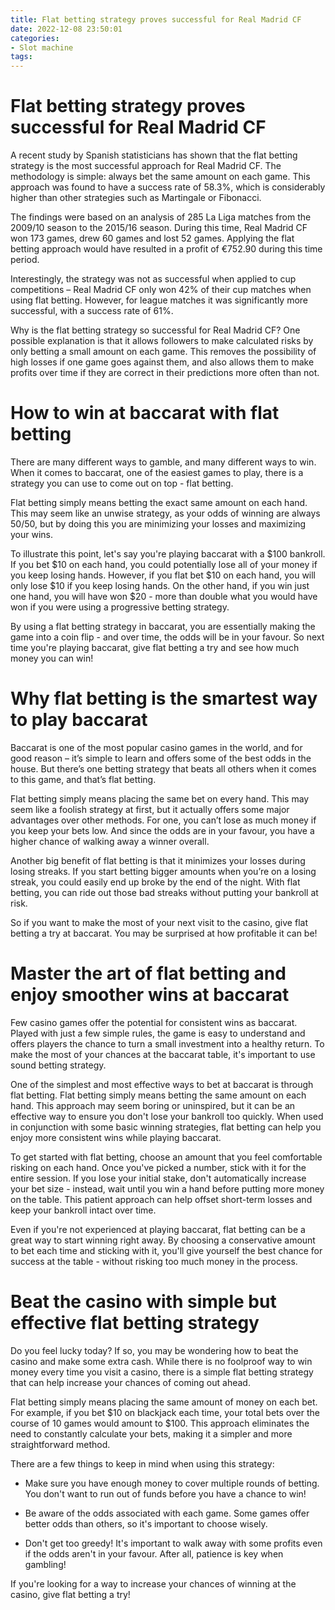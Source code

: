 ```yaml
---
title: Flat betting strategy proves successful for Real Madrid CF
date: 2022-12-08 23:50:01
categories:
- Slot machine
tags:
---
```



#  Flat betting strategy proves successful for Real Madrid CF

A recent study by Spanish statisticians has shown that the flat betting strategy is the most successful approach for Real Madrid CF. The methodology is simple: always bet the same amount on each game. This approach was found to have a success rate of 58.3%, which is considerably higher than other strategies such as Martingale or Fibonacci.

The findings were based on an analysis of 285 La Liga matches from the 2009/10 season to the 2015/16 season. During this time, Real Madrid CF won 173 games, drew 60 games and lost 52 games. Applying the flat betting approach would have resulted in a profit of €752.90 during this time period.

Interestingly, the strategy was not as successful when applied to cup competitions – Real Madrid CF only won 42% of their cup matches when using flat betting. However, for league matches it was significantly more successful, with a success rate of 61%.

Why is the flat betting strategy so successful for Real Madrid CF? One possible explanation is that it allows followers to make calculated risks by only betting a small amount on each game. This removes the possibility of high losses if one game goes against them, and also allows them to make profits over time if they are correct in their predictions more often than not.

#  How to win at baccarat with flat betting

There are many different ways to gamble, and many different ways to win. When it comes to baccarat, one of the easiest games to play, there is a strategy you can use to come out on top - flat betting.

Flat betting simply means betting the exact same amount on each hand. This may seem like an unwise strategy, as your odds of winning are always 50/50, but by doing this you are minimizing your losses and maximizing your wins.

To illustrate this point, let's say you're playing baccarat with a $100 bankroll. If you bet $10 on each hand, you could potentially lose all of your money if you keep losing hands. However, if you flat bet $10 on each hand, you will only lose $10 if you keep losing hands. On the other hand, if you win just one hand, you will have won $20 - more than double what you would have won if you were using a progressive betting strategy.

By using a flat betting strategy in baccarat, you are essentially making the game into a coin flip - and over time, the odds will be in your favour. So next time you're playing baccarat, give flat betting a try and see how much money you can win!

#  Why flat betting is the smartest way to play baccarat

Baccarat is one of the most popular casino games in the world, and for good reason – it’s simple to learn and offers some of the best odds in the house. But there’s one betting strategy that beats all others when it comes to this game, and that’s flat betting.

Flat betting simply means placing the same bet on every hand. This may seem like a foolish strategy at first, but it actually offers some major advantages over other methods. For one, you can’t lose as much money if you keep your bets low. And since the odds are in your favour, you have a higher chance of walking away a winner overall.

Another big benefit of flat betting is that it minimizes your losses during losing streaks. If you start betting bigger amounts when you’re on a losing streak, you could easily end up broke by the end of the night. With flat betting, you can ride out those bad streaks without putting your bankroll at risk.

So if you want to make the most of your next visit to the casino, give flat betting a try at baccarat. You may be surprised at how profitable it can be!

#  Master the art of flat betting and enjoy smoother wins at baccarat

Few casino games offer the potential for consistent wins as baccarat. Played with just a few simple rules, the game is easy to understand and offers players the chance to turn a small investment into a healthy return. To make the most of your chances at the baccarat table, it's important to use sound betting strategy.

One of the simplest and most effective ways to bet at baccarat is through flat betting. Flat betting simply means betting the same amount on each hand. This approach may seem boring or uninspired, but it can be an effective way to ensure you don't lose your bankroll too quickly. When used in conjunction with some basic winning strategies, flat betting can help you enjoy more consistent wins while playing baccarat.

To get started with flat betting, choose an amount that you feel comfortable risking on each hand. Once you've picked a number, stick with it for the entire session. If you lose your initial stake, don't automatically increase your bet size - instead, wait until you win a hand before putting more money on the table. This patient approach can help offset short-term losses and keep your bankroll intact over time.

Even if you're not experienced at playing baccarat, flat betting can be a great way to start winning right away. By choosing a conservative amount to bet each time and sticking with it, you'll give yourself the best chance for success at the table - without risking too much money in the process.

#  Beat the casino with simple but effective flat betting strategy

Do you feel lucky today? If so, you may be wondering how to beat the casino and make some extra cash. While there is no foolproof way to win money every time you visit a casino, there is a simple flat betting strategy that can help increase your chances of coming out ahead.

Flat betting simply means placing the same amount of money on each bet. For example, if you bet $10 on blackjack each time, your total bets over the course of 10 games would amount to $100. This approach eliminates the need to constantly calculate your bets, making it a simpler and more straightforward method.

There are a few things to keep in mind when using this strategy:

- Make sure you have enough money to cover multiple rounds of betting. You don't want to run out of funds before you have a chance to win!

- Be aware of the odds associated with each game. Some games offer better odds than others, so it's important to choose wisely.

- Don't get too greedy! It's important to walk away with some profits even if the odds aren't in your favour. After all, patience is key when gambling!

If you're looking for a way to increase your chances of winning at the casino, give flat betting a try!